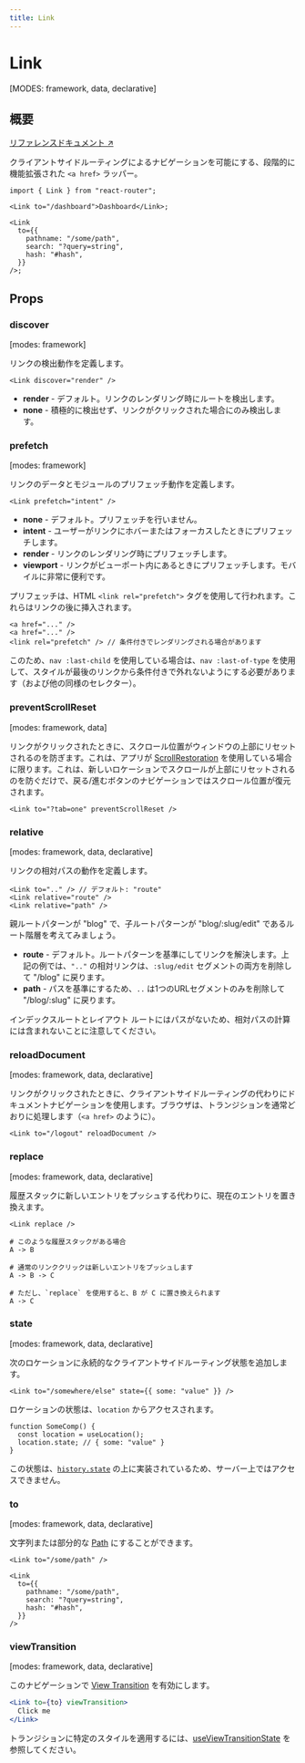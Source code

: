 ```yaml
---
title: Link
---
```


# Link

[MODES: framework, data, declarative]

## 概要

[リファレンスドキュメント ↗](https://api.reactrouter.com/v7/functions/react_router.Link.html)

クライアントサイドルーティングによるナビゲーションを可能にする、段階的に機能拡張された `<a href>` ラッパー。

```tsx
import { Link } from "react-router";

<Link to="/dashboard">Dashboard</Link>;

<Link
  to={{
    pathname: "/some/path",
    search: "?query=string",
    hash: "#hash",
  }}
/>;
```

## Props

### discover

[modes: framework]

リンクの検出動作を定義します。

```tsx
<Link discover="render" />
```

- **render** - デフォルト。リンクのレンダリング時にルートを検出します。
- **none** - 積極的に検出せず、リンクがクリックされた場合にのみ検出します。

### prefetch

[modes: framework]

リンクのデータとモジュールのプリフェッチ動作を定義します。

```tsx
<Link prefetch="intent" />
```

- **none** - デフォルト。プリフェッチを行いません。
- **intent** - ユーザーがリンクにホバーまたはフォーカスしたときにプリフェッチします。
- **render** - リンクのレンダリング時にプリフェッチします。
- **viewport** - リンクがビューポート内にあるときにプリフェッチします。モバイルに非常に便利です。

プリフェッチは、HTML `<link rel="prefetch">` タグを使用して行われます。これらはリンクの後に挿入されます。

```tsx
<a href="..." />
<a href="..." />
<link rel="prefetch" /> // 条件付きでレンダリングされる場合があります
```

このため、`nav :last-child` を使用している場合は、`nav :last-of-type` を使用して、スタイルが最後のリンクから条件付きで外れないようにする必要があります（および他の同様のセレクター）。

### preventScrollReset

[modes: framework, data]

リンクがクリックされたときに、スクロール位置がウィンドウの上部にリセットされるのを防ぎます。これは、アプリが [ScrollRestoration](../components/ScrollRestoration) を使用している場合に限ります。これは、新しいロケーションでスクロールが上部にリセットされるのを防ぐだけで、戻る/進むボタンのナビゲーションではスクロール位置が復元されます。

```tsx
<Link to="?tab=one" preventScrollReset />
```

### relative

[modes: framework, data, declarative]

リンクの相対パスの動作を定義します。

```tsx
<Link to=".." /> // デフォルト: "route"
<Link relative="route" />
<Link relative="path" />
```

親ルートパターンが "blog" で、子ルートパターンが "blog/:slug/edit" であるルート階層を考えてみましょう。

- **route** - デフォルト。ルートパターンを基準にしてリンクを解決します。上記の例では、`".."` の相対リンクは、`:slug/edit` セグメントの両方を削除して "/blog" に戻ります。
- **path** - パスを基準にするため、`..` は1つのURLセグメントのみを削除して "/blog/:slug" に戻ります。

インデックスルートとレイアウト ルートにはパスがないため、相対パスの計算には含まれないことに注意してください。

### reloadDocument

[modes: framework, data, declarative]

リンクがクリックされたときに、クライアントサイドルーティングの代わりにドキュメントナビゲーションを使用します。ブラウザは、トランジションを通常どおりに処理します（`<a href>` のように）。

```tsx
<Link to="/logout" reloadDocument />
```

### replace

[modes: framework, data, declarative]

履歴スタックに新しいエントリをプッシュする代わりに、現在のエントリを置き換えます。

```tsx
<Link replace />
```

```
# このような履歴スタックがある場合
A -> B

# 通常のリンククリックは新しいエントリをプッシュします
A -> B -> C

# ただし、`replace` を使用すると、B が C に置き換えられます
A -> C
```

### state

[modes: framework, data, declarative]

次のロケーションに永続的なクライアントサイドルーティング状態を追加します。

```tsx
<Link to="/somewhere/else" state={{ some: "value" }} />
```

ロケーションの状態は、`location` からアクセスされます。

```tsx
function SomeComp() {
  const location = useLocation();
  location.state; // { some: "value" }
}
```

この状態は、[`history.state`](https://developer.mozilla.org/en-US/docs/Web/API/History/state) の上に実装されているため、サーバー上ではアクセスできません。

### to

[modes: framework, data, declarative]

文字列または部分的な [Path](../Other/Path) にすることができます。

```tsx
<Link to="/some/path" />

<Link
  to={{
    pathname: "/some/path",
    search: "?query=string",
    hash: "#hash",
  }}
/>
```

### viewTransition

[modes: framework, data, declarative]

このナビゲーションで [View Transition](https://developer.mozilla.org/en-US/docs/Web/API/View_Transitions_API) を有効にします。

```jsx
<Link to={to} viewTransition>
  Click me
</Link>
```

トランジションに特定のスタイルを適用するには、[useViewTransitionState](../hooks/useViewTransitionState) を参照してください。